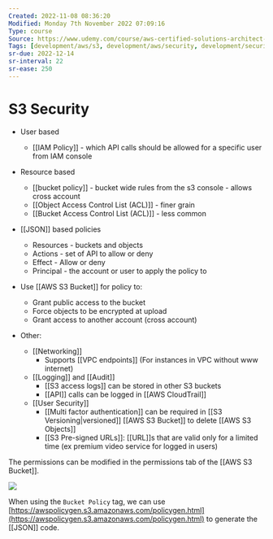 ```yaml
---
Created: 2022-11-08 08:36:20
Modified: Monday 7th November 2022 07:09:16
Type: course
Source: https://www.udemy.com/course/aws-certified-solutions-architect-associate-saa-c01/?xref=E0Aed11STH4LPUQvCz0GJFABTmM=
Tags: [development/aws/s3, development/aws/security, development/security, review]
sr-due: 2022-12-14
sr-interval: 22
sr-ease: 250
---
```


# S3 Security

- User based
    - [[IAM Policy]] - which API calls should be allowed for a specific user from IAM console
- Resource based
    - [[bucket policy]] - bucket wide rules from the s3 console - allows cross account
    - [[Object Access Control List (ACL)]] - finer grain
    - [[Bucket Access Control List (ACL)]] - less common
- [[JSON]] based policies
    - Resources - buckets and objects
    - Actions - set of API to allow or deny
    - Effect - Allow or deny
    - Principal - the account or user to apply the policy to
- Use [[AWS S3 Bucket]] for policy to:
    - Grant public access to the bucket
    - Force objects to be encrypted at upload
    - Grant access to another account (cross account)

- Other:
    - [[Networking]]
        - Supports [[VPC endpoints]] (For instances in VPC without www internet)
    - [[Logging]] and [[Audit]]
        - [[S3 access logs]] can be stored in other S3 buckets
        - [[API]] calls can be logged in [[AWS CloudTrail]]
    - [[User Security]]
        - [[Multi factor authentication]] can be required in [[S3 Versioning|versioned]] [[AWS S3 Bucket]] to delete [[AWS S3 Objects]]
        - [[S3 Pre-signed URLs]]: [[URL]]s that are valid only for a limited time (ex premium video service for logged in users)

The permissions can be modified in the permissions tab of the [[AWS S3 Bucket]].

![](2019-12-30-12-07-58.png)

When using the `Bucket Policy` tag, we can use [https://awspolicygen.s3.amazonaws.com/policygen.html](https://awspolicygen.s3.amazonaws.com/policygen.html) to generate the [[JSON]] code.